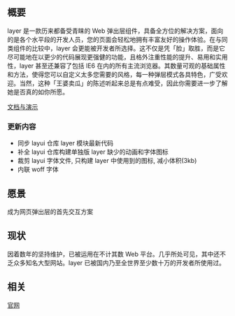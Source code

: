 
## 概要
layer 是一款历来都备受青睐的 Web 弹出层组件，具备全方位的解决方案，面向的是各个水平段的开发人员，您的页面会轻松地拥有丰富友好的操作体验。在与同类组件的比较中，layer 会更能被开发者所选择。这不仅是凭「脸」取胜，而是它尽可能地在以更少的代码展现更强健的功能，且格外注重性能的提升、易用和实用性，layer 甚至还兼容了包括 IE6 在内的所有主流浏览器。其数量可观的基础属性和方法，使得您可以自定义太多您需要的风格，每一种弹层模式各具特色，广受欢迎。当然，这种「王婆卖瓜」的陈述听起来总是有点难受，因此你需要进一步了解她是否真的如你所愿。

[文档与演示](http://layer.layui.com/) 

### 更新内容

- 同步 layui 仓库 layer 模块最新代码
- 补全 layui 仓库构建单独版 layer 缺少的动画和字体图标
- 裁剪 layui 字体文件, 只构建 layer 中使用到的图标, 减小体积(3kb)
- 内联 woff 字体  


## 愿景
成为网页弹出层的首先交互方案

## 现状
因着数年的坚持维护，已被运用在不计其数 Web 平台。几乎所处可见，其中还不乏众多知名大型网站。layer 已被国内乃至全世界至少数十万的开发者所使用过。


## 相关
[官网](http://layer.layui.com/)